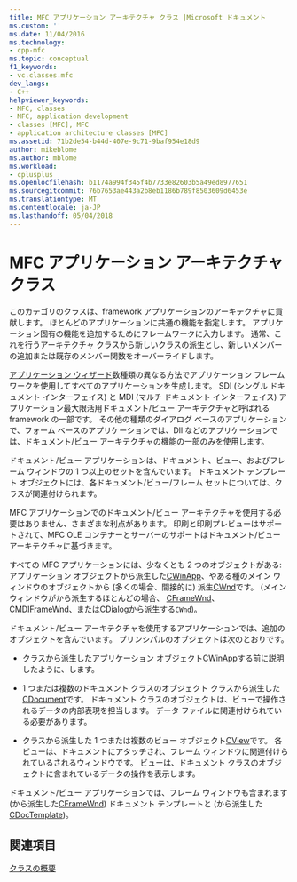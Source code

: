 ```yaml
---
title: MFC アプリケーション アーキテクチャ クラス |Microsoft ドキュメント
ms.custom: ''
ms.date: 11/04/2016
ms.technology:
- cpp-mfc
ms.topic: conceptual
f1_keywords:
- vc.classes.mfc
dev_langs:
- C++
helpviewer_keywords:
- MFC, classes
- MFC, application development
- classes [MFC], MFC
- application architecture classes [MFC]
ms.assetid: 71b2de54-b44d-407e-9c71-9baf954e18d9
author: mikeblome
ms.author: mblome
ms.workload:
- cplusplus
ms.openlocfilehash: b1174a994f345f4b7733e82603b5a49ed8977651
ms.sourcegitcommit: 76b7653ae443a2b8eb1186b789f8503609d6453e
ms.translationtype: MT
ms.contentlocale: ja-JP
ms.lasthandoff: 05/04/2018
---
```

# <a name="mfc-application-architecture-classes"></a>MFC アプリケーション アーキテクチャ クラス
このカテゴリのクラスは、framework アプリケーションのアーキテクチャに貢献します。 ほとんどのアプリケーションに共通の機能を指定します。 アプリケーション固有の機能を追加するためにフレームワークに入力します。 通常、これを行うアーキテクチャ クラスから新しいクラスの派生とし、新しいメンバーの追加または既存のメンバー関数をオーバーライドします。  
  
 [アプリケーション ウィザード](../mfc/reference/mfc-application-wizard.md)数種類の異なる方法でアプリケーション フレームワークを使用してすべてのアプリケーションを生成します。 SDI (シングル ドキュメント インターフェイス) と MDI (マルチ ドキュメント インターフェイス) アプリケーション最大限活用ドキュメント/ビュー アーキテクチャと呼ばれる framework の一部です。 その他の種類のダイアログ ベースのアプリケーションで、フォーム ベースのアプリケーションでは、Dll などのアプリケーションでは、ドキュメント/ビュー アーキテクチャの機能の一部のみを使用します。  
  
 ドキュメント/ビュー アプリケーションは、ドキュメント、ビュー、およびフレーム ウィンドウの 1 つ以上のセットを含んでいます。 ドキュメント テンプレート オブジェクトには、各ドキュメント/ビュー/フレーム セットについては、クラスが関連付けられます。  
  
 MFC アプリケーションでのドキュメント/ビュー アーキテクチャを使用する必要はありません、さまざまな利点があります。 印刷と印刷プレビューはサポートされて、MFC OLE コンテナーとサーバーのサポートはドキュメント/ビュー アーキテクチャに基づきます。  
  
 すべての MFC アプリケーションには、少なくとも 2 つのオブジェクトがある: アプリケーション オブジェクトから派生した[CWinApp](../mfc/reference/cwinapp-class.md)、やある種のメイン ウィンドウのオブジェクトから (多くの場合、間接的に) 派生[CWnd](../mfc/reference/cwnd-class.md)です。 (メイン ウィンドウがから派生するほとんどの場合、 [CFrameWnd](../mfc/reference/cframewnd-class.md)、 [CMDIFrameWnd](../mfc/reference/cmdiframewnd-class.md)、または[CDialog](../mfc/reference/cdialog-class.md)から派生する`CWnd`)。  
  
 ドキュメント/ビュー アーキテクチャを使用するアプリケーションでは、追加のオブジェクトを含んでいます。 プリンシパルのオブジェクトは次のとおりです。  
  
-   クラスから派生したアプリケーション オブジェクト[CWinApp](../mfc/reference/cwinapp-class.md)する前に説明したように、します。  
  
-   1 つまたは複数のドキュメント クラスのオブジェクト クラスから派生した[CDocument](../mfc/reference/cdocument-class.md)です。 ドキュメント クラスのオブジェクトは、ビューで操作されるデータの内部表現を担当します。 データ ファイルに関連付けられている必要があります。  
  
-   クラスから派生した 1 つまたは複数のビュー オブジェクト[CView](../mfc/reference/cview-class.md)です。 各ビューは、ドキュメントにアタッチされ、フレーム ウィンドウに関連付けられているされるウィンドウです。 ビューは、ドキュメント クラスのオブジェクトに含まれているデータの操作を表示します。  
  
 ドキュメント/ビュー アプリケーションでは、フレーム ウィンドウも含まれます (から派生した[CFrameWnd](../mfc/reference/cframewnd-class.md)) ドキュメント テンプレートと (から派生した[CDocTemplate](../mfc/reference/cdoctemplate-class.md))。  
  
## <a name="see-also"></a>関連項目  
 [クラスの概要](../mfc/class-library-overview.md)

